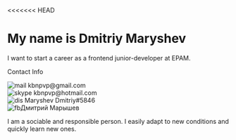 <<<<<<< HEAD
<style>
    li {
        list-style-type: none
    }
    p {
        font-size: 14px 
        
    }
</style>
<h1>My name is Dmitriy Maryshev</h1>
<p>I want to start a career as a frontend junior-developer at EPAM.</P>




<p>Contact Info</p>
<li><a><img src="https://i.ibb.co/J5dFBFm/iconmonstr-mail-thin-16.png" alt="mail" border="0"></a> kbnpvp@gmail.com<br></li>
<li><a><img src="https://i.ibb.co/rcG03Tw/iconmonstr-skype-5-16.png" alt="skype" border="0"></a> kbnpvp@hotmail.com<br></li>
<li><a><img src="https://i.ibb.co/9ZfZQr9/iconmonstr-discord-5-16.png" alt="dis" border="0"></a> Maryshev Dmitriy#5846</li>
<li><a><img src="https://i.ibb.co/t3w4CCb/iconmonstr-facebook-5-16.png" alt="fb" border="0"></a>Дмитрий Марышев</li>

<p>I am a sociable and responsible person. I easily adapt to new conditions and quickly learn new ones.</p>
